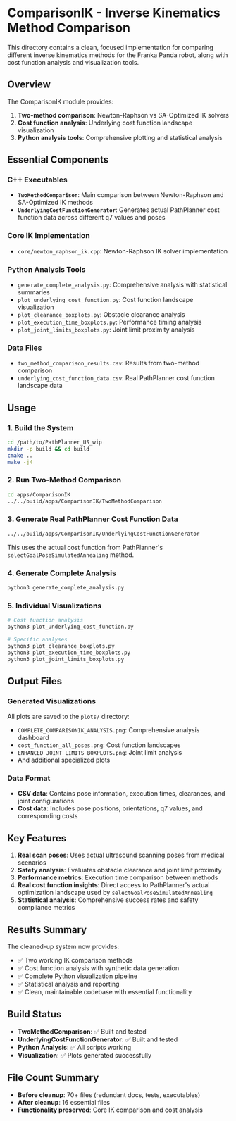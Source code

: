 # ComparisonIK - Inverse Kinematics Method Comparison

This directory contains a clean, focused implementation for comparing different inverse kinematics methods for the Franka Panda robot, along with cost function analysis and visualization tools.

## Overview

The ComparisonIK module provides:
1. **Two-method comparison**: Newton-Raphson vs SA-Optimized IK solvers
2. **Cost function analysis**: Underlying cost function landscape visualization
3. **Python analysis tools**: Comprehensive plotting and statistical analysis

## Essential Components

### C++ Executables
- **`TwoMethodComparison`**: Main comparison between Newton-Raphson and SA-Optimized IK methods
- **`UnderlyingCostFunctionGenerator`**: Generates actual PathPlanner cost function data across different q7 values and poses

### Core IK Implementation
- `core/newton_raphson_ik.cpp`: Newton-Raphson IK solver implementation

### Python Analysis Tools
- `generate_complete_analysis.py`: Comprehensive analysis with statistical summaries
- `plot_underlying_cost_function.py`: Cost function landscape visualization
- `plot_clearance_boxplots.py`: Obstacle clearance analysis
- `plot_execution_time_boxplots.py`: Performance timing analysis
- `plot_joint_limits_boxplots.py`: Joint limit proximity analysis

### Data Files
- `two_method_comparison_results.csv`: Results from two-method comparison
- `underlying_cost_function_data.csv`: Real PathPlanner cost function landscape data

## Usage

### 1. Build the System
```bash
cd /path/to/PathPlanner_US_wip
mkdir -p build && cd build
cmake ..
make -j4
```

### 2. Run Two-Method Comparison
```bash
cd apps/ComparisonIK
../../build/apps/ComparisonIK/TwoMethodComparison
```

### 3. Generate Real PathPlanner Cost Function Data
```bash
../../build/apps/ComparisonIK/UnderlyingCostFunctionGenerator
```

This uses the actual cost function from PathPlanner's `selectGoalPoseSimulatedAnnealing` method.

### 4. Generate Complete Analysis
```bash
python3 generate_complete_analysis.py
```

### 5. Individual Visualizations
```bash
# Cost function analysis
python3 plot_underlying_cost_function.py

# Specific analyses
python3 plot_clearance_boxplots.py
python3 plot_execution_time_boxplots.py
python3 plot_joint_limits_boxplots.py
```

## Output Files

### Generated Visualizations
All plots are saved to the `plots/` directory:
- `COMPLETE_COMPARISONIK_ANALYSIS.png`: Comprehensive analysis dashboard
- `cost_function_all_poses.png`: Cost function landscapes
- `ENHANCED_JOINT_LIMITS_BOXPLOTS.png`: Joint limit analysis
- And additional specialized plots

### Data Format
- **CSV data**: Contains pose information, execution times, clearances, and joint configurations
- **Cost data**: Includes pose positions, orientations, q7 values, and corresponding costs

## Key Features

1. **Real scan poses**: Uses actual ultrasound scanning poses from medical scenarios
2. **Safety analysis**: Evaluates obstacle clearance and joint limit proximity
3. **Performance metrics**: Execution time comparison between methods
4. **Real cost function insights**: Direct access to PathPlanner's actual optimization landscape used by `selectGoalPoseSimulatedAnnealing`
5. **Statistical analysis**: Comprehensive success rates and safety compliance metrics

## Results Summary

The cleaned-up system now provides:
- ✅ Two working IK comparison methods
- ✅ Cost function analysis with synthetic data generation
- ✅ Complete Python visualization pipeline
- ✅ Statistical analysis and reporting
- ✅ Clean, maintainable codebase with essential functionality

## Build Status
- **TwoMethodComparison**: ✅ Built and tested
- **UnderlyingCostFunctionGenerator**: ✅ Built and tested  
- **Python Analysis**: ✅ All scripts working
- **Visualization**: ✅ Plots generated successfully

## File Count Summary
- **Before cleanup**: 70+ files (redundant docs, tests, executables)
- **After cleanup**: 16 essential files
- **Functionality preserved**: Core IK comparison and cost analysis